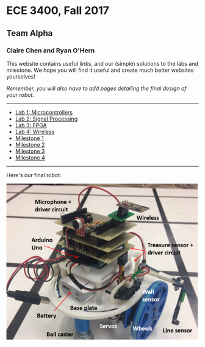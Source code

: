 # ECE 3400, Fall 2017
## Team Alpha 
### Claire Chen and Ryan O'Hern

This website contains useful links, and our (simple) solutions to the labs and milestone. We hope you will find it useful and create much better websites yourselves! 

*Remember, you will also have to add pages detailing the final design of your robot.*


***

* [Lab 1: Microcontrollers](lab1.md)
* [Lab 2: Signal Processing](lab2.md)
* [Lab 3: FPGA](./lab3.md)
* [Lab 4: Wireless](lab4.md)
* [Milestone 1](milestone1.md) 
* [Milestone 2](milestone2.md)
* [Milestone 3](milestone3.md)
* [Milestone 4](milestone4.md)

***

Here's our final robot:

![TeamAlpha's Robot](./images/Overview.png)

